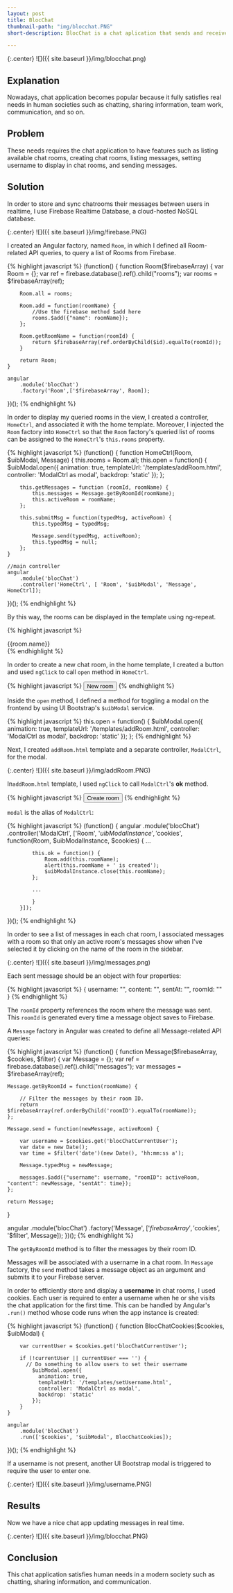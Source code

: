 ```yaml
---
layout: post
title: BlocChat
thumbnail-path: "img/blocchat.PNG"
short-description: BlocChat is a chat aplication that sends and receives messages in real time.

---
```


{:.center}
![]({{ site.baseurl }}/img/blocchat.png)

## Explanation

Nowadays, chat application becomes popular because it fully satisfies real needs in human societies such as chatting, sharing information, team work, communication, and so on.

## Problem

These needs requires the chat application to have features such as listing available chat rooms, creating chat rooms, listing messages, setting username to display in chat rooms, and sending messages.

## Solution

In order to store and sync chatrooms their messages between users in realtime, I use Firebase Realtime Database, a cloud-hosted NoSQL database.

{:.center}
![]({{ site.baseurl }}/img/firebase.PNG)

I created an Angular factory, named `Room`, in which I defined all Room-related API queries, to query a list of Rooms from Firebase.

{% highlight javascript %}
(function() {
    function Room($firebaseArray) {
        var Room = {};
        var ref = firebase.database().ref().child("rooms");
        var rooms = $firebaseArray(ref);
        
        Room.all = rooms;
        
        Room.add = function(roomName) {
            //Use the firebase method $add here
            rooms.$add({"name": roomName});
        };
        
        Room.getRoomName = function(roomId) {
            return $firebaseArray(ref.orderByChild($id).equalTo(roomId));
        } 
            
        return Room;
    }
    
    angular
        .module('blocChat')
        .factory('Room',['$firebaseArray', Room]);
 })();
{% endhighlight %}

In order to display my queried rooms in the view, I created a controller, `HomeCtrl`, and associated it with the home template. Moreover, I injected the `Room` factory into `HomeCtrl` so that the `Room` factory's queried list of rooms can be assigned to the `HomeCtrl`'s `this.rooms` property.

{% highlight javascript %}
(function() {
    function HomeCtrl(Room, $uibModal, Message) {
        this.rooms = Room.all;
        this.open = function() {
            $uibModal.open({
              animation: true,
              templateUrl: '/templates/addRoom.html',
              controller: 'ModalCtrl as modal',
              backdrop: 'static'
            });
        };
        
        this.getMessages = function (roomId, roomName) {
            this.messages = Message.getByRoomId(roomName);
            this.activeRoom = roomName;
        };
        
        this.submitMsg = function(typedMsg, activeRoom) {
            this.typedMsg = typedMsg;
            
            Message.send(typedMsg, activeRoom);  
            this.typedMsg = null;
        };
    }

    //main controller
    angular
        .module('blocChat')
        .controller('HomeCtrl', [ 'Room', '$uibModal', 'Message', HomeCtrl]);
    
})();
{% endhighlight %}

By this way, the rooms can be displayed in the template using ng-repeat.

{% highlight javascript %}
<div ng-repeat = "room in home.rooms track by $index" ng-click = "home.getMessages(room.$id, room.name)">
            {{room.name}}
</div>
{% endhighlight %}

In order to create a new chat room, in the home template, I created a button and used `ngClick` to call `open` method in `HomeCtrl`.

{% highlight javascript %}
<button class="new-room-button" ng-click="home.open()">New room</button>
{% endhighlight %}

Inside the `open` method, I defined a method for toggling a modal on the frontend by using UI Bootstrap's `$uibModal` service.

{% highlight javascript %}
this.open = function() {
            $uibModal.open({
              animation: true,
              templateUrl: '/templates/addRoom.html',
              controller: 'ModalCtrl as modal',
              backdrop: 'static'
            });
        };
{% endhighlight %}

Next, I created `addRoom.html` template and a separate controller, `ModalCtrl`, for the modal.

{:.center}
![]({{ site.baseurl }}/img/addRoom.PNG)

In`addRoom.html` template, I used `ngClick` to call `ModalCtrl`'s **ok** method.

{% highlight javascript %}
<button type="button" ng-click="modal.ok()">Create room</button>
{% endhighlight %}

`modal` is the alias of `ModalCtrl`:

{% highlight javascript %}
(function() {
    angular
        .module('blocChat')
        .controller('ModalCtrl', ['Room', '$uibModalInstance', '$cookies', function(Room, $uibModalInstance, $cookies) {
            ...
            
            this.ok = function() {
                Room.add(this.roomName);
                alert(this.roomName + ' is created');
                $uibModalInstance.close(this.roomName);
            };
            
            ...
        
            }
        }]);
})();
{% endhighlight %}

In order to see a list of messages in each chat room, I associated messages with a room so that only an active room's messages show when I've selected it by clicking on the name of the room in the sidebar.

{:.center}
![]({{ site.baseurl }}/img/messages.png)

Each sent message should be an object with four properties:

{% highlight javascript %}
{
    username: "<USERNAME HERE>",
    content: "<CONTENT OF THE MESSAGE HERE>",
    sentAt: "<TIME MESSAGE WAS SENT HERE>",
    roomId: "<ROOM UID HERE>"
}
{% endhighlight %}

The `roomId` property references the room where the message was sent. This `roomId` is generated every time a message object saves to Firebase.

A `Message` factory in Angular was created to define all Message-related API queries:

{% highlight javascript %}
(function() {
  function Message($firebaseArray, $cookies, $filter) {
    var Message = {};
    var ref = firebase.database().ref().child("messages");
    var messages = $firebaseArray(ref);
      
    Message.getByRoomId = function(roomName) {
        
        // Filter the messages by their room ID.
        return $firebaseArray(ref.orderByChild('roomID').equalTo(roomName));
    };
      
    Message.send = function(newMessage, activeRoom) {
        
        var username = $cookies.get('blocChatCurrentUser');
        var date = new Date();
        var time = $filter('date')(new Date(), 'hh:mm:ss a');
        
        Message.typedMsg = newMessage;
        
        messages.$add({"username": username, "roomID": activeRoom, "content": newMessage, "sentAt": time});
    };
      
    return Message;
  }

  angular
    .module('blocChat')
    .factory('Message', ['$firebaseArray', '$cookies', '$filter', Message]);
})();
{% endhighlight %}

The `getByRoomId` method is to filter the messages by their room ID.

Messages will be associated with a username in a chat room. In `Message` factory, the `send` method takes a message object as an argument and submits it to your Firebase server.

In order to efficiently store and display a **username** in chat rooms, I used cookies. Each user is required to enter a username when he or she visits the chat application for the first time. This can be handled by Angular's `.run()` method whose code runs when the app instance is created:

{% highlight javascript %}
(function() {
    function BlocChatCookies($cookies, $uibModal) {

        var currentUser = $cookies.get('blocChatCurrentUser');

        if (!currentUser || currentUser === '') {
          // Do something to allow users to set their username
            $uibModal.open({
              animation: true,
              templateUrl: '/templates/setUsername.html',
              controller: 'ModalCtrl as modal',
              backdrop: 'static'
            });
        }
    }
    
    angular
        .module('blocChat')
        .run(['$cookies', '$uibModal', BlocChatCookies]);
})();
{% endhighlight %}

If a username is not present, another UI Bootstrap modal is triggered to require the user to enter one. 

{:.center}
![]({{ site.baseurl }}/img/username.PNG)

## Results

Now we have a nice chat app updating messages in real time.

{:.center}
![]({{ site.baseurl }}/img/blocchat.PNG)

## Conclusion

This chat application satisfies human needs in a modern society such as chatting, sharing information, and communication.